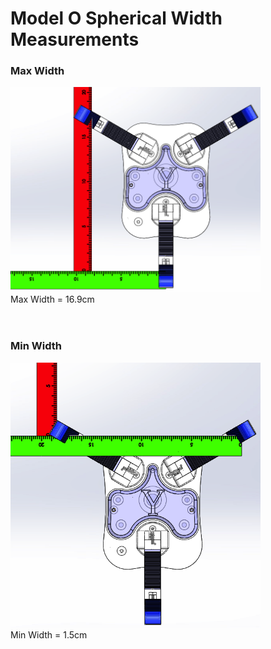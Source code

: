 # Model O Spherical Width Measurements

### Max Width

<img src="Images/ModelO_Spherical_Width_MaxV2.png" width="400"> <br>
Max Width = 16.9cm <br>
<br>
<br>

### Min Width
<img src="Images/ModelO_Spherical_Width_MinV2.png" width="400"> <br>
Min Width = 1.5cm
